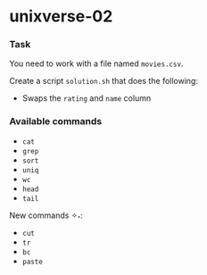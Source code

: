 # unixverse-02

### Task

You need to work with a file named `movies.csv`.

Create a script `solution.sh` that does the following:

- Swaps the `rating` and `name` column

### Available commands

* `cat`
* `grep`
* `sort`
* `uniq`
* `wc`
* `head`
* `tail`

New commands ✧˖:
* `cut`
* `tr`
* `bc`
* `paste`
